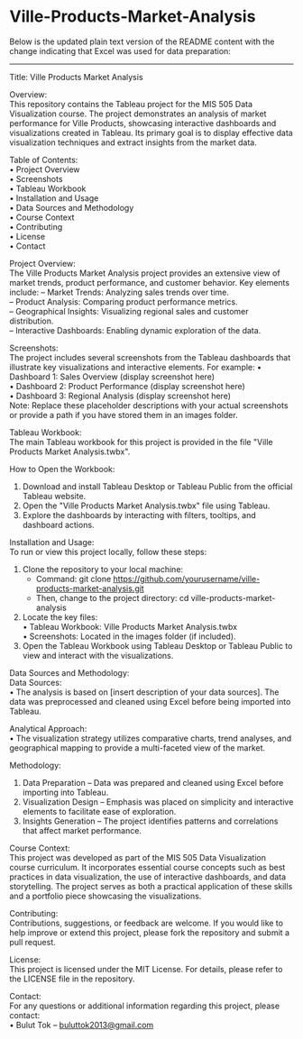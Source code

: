 # Ville-Products-Market-Analysis

Below is the updated plain text version of the README content with the change indicating that Excel was used for data preparation:

------------------------------------------------------------
Title: Ville Products Market Analysis

Overview:  
This repository contains the Tableau project for the MIS 505 Data Visualization course. The project demonstrates an analysis of market performance for Ville Products, showcasing interactive dashboards and visualizations created in Tableau. Its primary goal is to display effective data visualization techniques and extract insights from the market data.

Table of Contents:  
• Project Overview  
• Screenshots  
• Tableau Workbook  
• Installation and Usage  
• Data Sources and Methodology  
• Course Context  
• Contributing  
• License  
• Contact

Project Overview:  
The Ville Products Market Analysis project provides an extensive view of market trends, product performance, and customer behavior. Key elements include:
– Market Trends: Analyzing sales trends over time.  
– Product Analysis: Comparing product performance metrics.  
– Geographical Insights: Visualizing regional sales and customer distribution.  
– Interactive Dashboards: Enabling dynamic exploration of the data.

Screenshots:  
The project includes several screenshots from the Tableau dashboards that illustrate key visualizations and interactive elements. For example:
• Dashboard 1: Sales Overview (display screenshot here)  
• Dashboard 2: Product Performance (display screenshot here)  
• Dashboard 3: Regional Analysis (display screenshot here)  
Note: Replace these placeholder descriptions with your actual screenshots or provide a path if you have stored them in an images folder.

Tableau Workbook:  
The main Tableau workbook for this project is provided in the file "Ville Products Market Analysis.twbx".

How to Open the Workbook:  
1. Download and install Tableau Desktop or Tableau Public from the official Tableau website.  
2. Open the "Ville Products Market Analysis.twbx" file using Tableau.  
3. Explore the dashboards by interacting with filters, tooltips, and dashboard actions.

Installation and Usage:  
To run or view this project locally, follow these steps:  
1. Clone the repository to your local machine:  
   - Command: git clone https://github.com/yourusername/ville-products-market-analysis.git  
   - Then, change to the project directory: cd ville-products-market-analysis  
2. Locate the key files:  
   • Tableau Workbook: Ville Products Market Analysis.twbx  
   • Screenshots: Located in the images folder (if included).  
3. Open the Tableau Workbook using Tableau Desktop or Tableau Public to view and interact with the visualizations.

Data Sources and Methodology:  
Data Sources:  
• The analysis is based on [insert description of your data sources]. The data was preprocessed and cleaned using Excel before being imported into Tableau.

Analytical Approach:  
• The visualization strategy utilizes comparative charts, trend analyses, and geographical mapping to provide a multi-faceted view of the market.

Methodology:  
1. Data Preparation – Data was prepared and cleaned using Excel before importing into Tableau.  
2. Visualization Design – Emphasis was placed on simplicity and interactive elements to facilitate ease of exploration.  
3. Insights Generation – The project identifies patterns and correlations that affect market performance.

Course Context:  
This project was developed as part of the MIS 505 Data Visualization course curriculum. It incorporates essential course concepts such as best practices in data visualization, the use of interactive dashboards, and data storytelling. The project serves as both a practical application of these skills and a portfolio piece showcasing the visualizations.

Contributing:  
Contributions, suggestions, or feedback are welcome. If you would like to help improve or extend this project, please fork the repository and submit a pull request.

License:  
This project is licensed under the MIT License. For details, please refer to the LICENSE file in the repository.

Contact:  
For any questions or additional information regarding this project, please contact:  
• Bulut Tok – buluttok2013@gmail.com 
